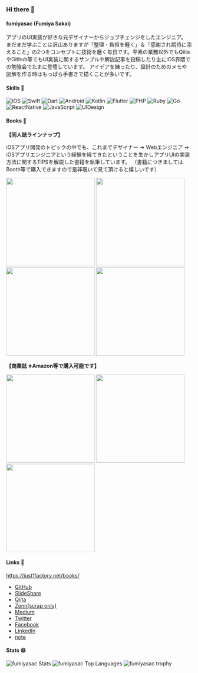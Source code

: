 ### Hi there 👋

#### fumiyasac (Fumiya Sakai)

アプリのUI実装が好きな元デザイナーからジョブチェンジをしたエンジニア。
まだまだ学ぶことは沢山ありますが「整理・負担を軽く」＆「感謝され期待に添えること」の2つをコンセプトに技術を磨く毎日です。平素の業務以外でもQiitaやGithub等でもUI実装に関するサンプルや解説記事を投稿したり主にiOS界隈での勉強会でたまに登壇しています。
アイデアを練ったり、設計のためのメモや図解を作る時はもっぱら手書きで描くことが多いです。

#### Skills 📲 

![iOS](https://img.shields.io/badge/iOS-17a2b8.svg?style=for-the-badge)
![Swift](https://img.shields.io/badge/Swift-17a2b8.svg?style=for-the-badge)
![Dart](https://img.shields.io/badge/Dart-17a2b8.svg?style=for-the-badge)
![Android](https://img.shields.io/badge/Android-17a2b8.svg?style=for-the-badge)
![Kotlin](https://img.shields.io/badge/Kotlin-17a2b8.svg?style=for-the-badge)
![Flutter](https://img.shields.io/badge/Flutter-17a2b8.svg?style=for-the-badge)
![PHP](https://img.shields.io/badge/PHP-17a2b8.svg?style=for-the-badge)
![Ruby](https://img.shields.io/badge/Ruby-17a2b8.svg?style=for-the-badge)
![Go](https://img.shields.io/badge/Go-17a2b8.svg?style=for-the-badge)
![ReactNative](https://img.shields.io/badge/ReactNative-17a2b8.svg?style=for-the-badge)
![JavaScript](https://img.shields.io/badge/JavaScript-17a2b8.svg?style=for-the-badge)
![UIDesign](https://img.shields.io/badge/UIDesign-17a2b8.svg?style=for-the-badge)

#### Books 📖 

__【同人誌ラインナップ】__

iOSアプリ開発のトピックの中でも、これまでデザイナー → Webエンジニア → iOSアプリエンジニアという経験を経てきたということを生かしアプリUIの実装方法に関するTIPSを解説した書籍を執筆しています。
（書籍につきましてはBooth等で購入できますので是非覗いて見て頂けると嬉しいです）

<img height="240" src="https://just1factory.net/books/ui_recipt_book_vol1.jpg">  <img height="240" src="https://just1factory.net/books/ui_recipt_book_vol2.jpg">  <img height="240" src="https://just1factory.net/books/ui_recipt_book_meals.jpg">  <img height="240" src="https://just1factory.net/books/ui_recipt_book_meals2.jpg">

__【商業誌 ※Amazon等で購入可能です】__

<a href="https://www.amazon.co.jp/dp/B07NQDXY1F/"><img height="240" src="https://user-images.githubusercontent.com/949561/119851710-9946bd80-bf49-11eb-881c-14d716756147.jpg"></a>  <a href="https://www.amazon.co.jp/dp/B0843RXCB6/"><img height="240" src="https://user-images.githubusercontent.com/949561/119851733-9d72db00-bf49-11eb-9966-14553363a0c4.jpg"></a>  <a href="https://www.amazon.co.jp/dp/B09HX6MQ1T/"><img height="240" src="https://user-images.githubusercontent.com/949561/137623229-8921723b-6a29-4aec-82f2-c5c3460d1e80.jpg"></a>

#### Links 📝 

https://just1factory.net/books/

- [GitHub](https://github.com/fumiyasac)
- [SlideShare](https://www.slideshare.net/fumiyasakai37)
- [Qiita](https://qiita.com/fumiyasac@github)
- [Zenn(scrap only)](https://zenn.dev/fumiyasac/scraps)
- [Medium](https://medium.com/@fumiyasakai/)
- [Twitter](https://twitter.com/fumiyasac)
- [Facebook](https://www.facebook.com/fumiya.sakai.37)
- [LinkedIn](https://www.linkedin.com/in/%E6%96%87%E4%B9%9F-%E9%85%92%E4%BA%95-77363a48/)
- [note](https://note.com/fumiyasac)

#### Stats 😄

<img src="https://github-readme-stats.vercel.app/api?username=fumiyasac&show_icons=true&theme=radical" alt="fumiyasac Stats">

<img src="https://github-readme-stats.vercel.app/api/top-langs/?username=fumiyasac" alt="fumiyasac Top Languages">

<img src="https://github-profile-trophy.vercel.app/?username=fumiyasac" alt="fumiyasac trophy">

<!--
**fumiyasac/fumiyasac** is a ✨ _special_ ✨ repository because its `README.md` (this file) appears on your GitHub profile.

Here are some ideas to get you started:

- 🔭 I’m currently working on ...
- 🌱 I’m currently learning ...
- 👯 I’m looking to collaborate on ...
- 🤔 I’m looking for help with ...
- 💬 Ask me about ...
- 📫 How to reach me: ...
- 😄 Pronouns: ...
- ⚡ Fun fact: ...
-->

